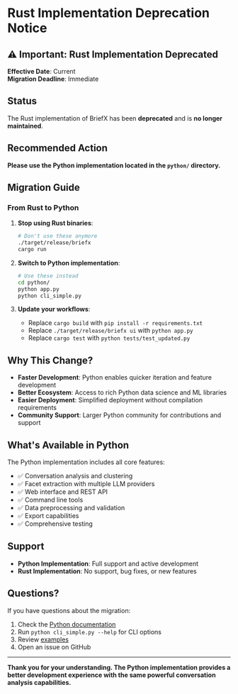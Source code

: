 # Rust Implementation Deprecation Notice

## ⚠️ Important: Rust Implementation Deprecated

**Effective Date**: Current  
**Migration Deadline**: Immediate

## Status

The Rust implementation of BriefX has been **deprecated** and is **no longer maintained**. 

## Recommended Action

**Please use the Python implementation located in the `python/` directory.**

## Migration Guide

### From Rust to Python

1. **Stop using Rust binaries**:
   ```bash
   # Don't use these anymore
   ./target/release/briefx
   cargo run
   ```

2. **Switch to Python implementation**:
   ```bash
   # Use these instead
   cd python/
   python app.py
   python cli_simple.py
   ```

3. **Update your workflows**:
   - Replace `cargo build` with `pip install -r requirements.txt`
   - Replace `./target/release/briefx ui` with `python app.py`
   - Replace `cargo test` with `python tests/test_updated.py`

## Why This Change?

- **Faster Development**: Python enables quicker iteration and feature development
- **Better Ecosystem**: Access to rich Python data science and ML libraries
- **Easier Deployment**: Simplified deployment without compilation requirements
- **Community Support**: Larger Python community for contributions and support

## What's Available in Python

The Python implementation includes all core features:

- ✅ Conversation analysis and clustering
- ✅ Facet extraction with multiple LLM providers  
- ✅ Web interface and REST API
- ✅ Command line tools
- ✅ Data preprocessing and validation
- ✅ Export capabilities
- ✅ Comprehensive testing

## Support

- **Python Implementation**: Full support and active development
- **Rust Implementation**: No support, bug fixes, or new features

## Questions?

If you have questions about the migration:

1. Check the [Python documentation](python/README.md)
2. Run `python cli_simple.py --help` for CLI options
3. Review [examples](python/briefx/examples.py)
4. Open an issue on GitHub

---

**Thank you for your understanding. The Python implementation provides a better development experience with the same powerful conversation analysis capabilities.**